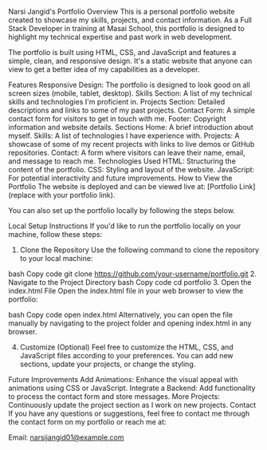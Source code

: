 Narsi Jangid's Portfolio
Overview
This is a personal portfolio website created to showcase my skills, projects, and contact information. As a Full Stack Developer in training at Masai School, this portfolio is designed to highlight my technical expertise and past work in web development.

The portfolio is built using HTML, CSS, and JavaScript and features a simple, clean, and responsive design. It's a static website that anyone can view to get a better idea of my capabilities as a developer.

Features
Responsive Design: The portfolio is designed to look good on all screen sizes (mobile, tablet, desktop).
Skills Section: A list of my technical skills and technologies I'm proficient in.
Projects Section: Detailed descriptions and links to some of my past projects.
Contact Form: A simple contact form for visitors to get in touch with me.
Footer: Copyright information and website details.
Sections
Home: A brief introduction about myself.
Skills: A list of technologies I have experience with.
Projects: A showcase of some of my recent projects with links to live demos or GitHub repositories.
Contact: A form where visitors can leave their name, email, and message to reach me.
Technologies Used
HTML: Structuring the content of the portfolio.
CSS: Styling and layout of the website.
JavaScript: For potential interactivity and future improvements.
How to View the Portfolio
The website is deployed and can be viewed live at: [Portfolio Link] (replace with your portfolio link).

You can also set up the portfolio locally by following the steps below.

Local Setup Instructions
If you'd like to run the portfolio locally on your machine, follow these steps:

1. Clone the Repository
Use the following command to clone the repository to your local machine:

bash
Copy code
git clone https://github.com/your-username/portfolio.git
2. Navigate to the Project Directory
bash
Copy code
cd portfolio
3. Open the index.html File
Open the index.html file in your web browser to view the portfolio:

bash
Copy code
open index.html
Alternatively, you can open the file manually by navigating to the project folder and opening index.html in any browser.

4. Customize (Optional)
Feel free to customize the HTML, CSS, and JavaScript files according to your preferences. You can add new sections, update your projects, or change the styling.

Future Improvements
Add Animations: Enhance the visual appeal with animations using CSS or JavaScript.
Integrate a Backend: Add functionality to process the contact form and store messages.
More Projects: Continuously update the project section as I work on new projects.
Contact
If you have any questions or suggestions, feel free to contact me through the contact form on my portfolio or reach me at:

Email: narsijangid01@example.com 